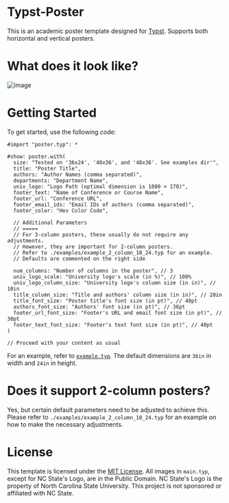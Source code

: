 # Typst-Poster

This is an academic poster template designed for [Typst](https://github.com/typst/typst). Supports both horizontal and vertical posters.

# What does it look like?

![image](https://user-images.githubusercontent.com/24948340/229307990-8b0a4727-1f32-4ee0-8cbb-b5bdb531e616.png)

# Getting Started

To get started, use the following code:

```typ
#import "poster.typ": *

#show: poster.with(
  size: "Tested on '36x24', '48x36', and '48x36'. See examples dir'",
  title: "Poster Title",
  authors: "Author Names (comma separated)",
  departments: "Department Name",
  univ_logo: "Logo Path (optimal dimension is 1080 × 170)",
  footer_text: "Name of Conference or Course Name",
  footer_url: "Conference URL",
  footer_email_ids: "Email IDs of authors (comma separated)",
  footer_color: "Hex Color Code",

  // Additional Parameters
  // =====
  // For 3-column posters, these usually do not require any adjustments.
  // However, they are important for 2-column posters.
  // Refer to ./examples/example_2_column_18_24.typ for an example.
  // Defaults are commented on the right side

  num_columns: "Number of columns in the poster", // 3
  univ_logo_scale: "University logo's scale (in %)", // 100%
  univ_logo_column_size: "University logo's column size (in in)", // 10in
  title_column_size: "Title and authors' column size (in in)", // 20in
  title_font_size: "Poster title's font size (in pt)", // 48pt
  authors_font_size: "Authors' font size (in pt)", // 36pt
  footer_url_font_size: "Footer's URL and email font size (in pt)", // 30pt
  footer_text_font_size: "Footer's text font size (in pt)", // 40pt
)

// Proceed with your content as usual
```

For an example, refer to [`example.typ`](https://github.com/pncnmnp/typst-poster/blob/master/examples/example.typ). The default dimensions are `36in` in width and `24in` in height.

# Does it support 2-column posters?

Yes, but certain default parameters need to be adjusted to achieve this. Please refer to `./examples/example_2_column_18_24.typ` for an example on how to make the necessary adjustments.

# License

This template is licensed under the [MIT License](https://github.com/pncnmnp/typst-poster/blob/master/LICENSE).
All images in `main.typ`, except for NC State's Logo, are in the Public Domain.
NC State's Logo is the property of North Carolina State University.
This project is not sponsored or affiliated with NC State.
